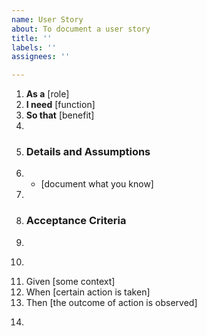 ```yaml
---
name: User Story
about: To document a user story
title: ''
labels: ''
assignees: ''

---
```


1.  **As a** [role]  
2.  **I need** [function]  
3.  **So that** [benefit]  
4.    
5.  ### Details and Assumptions
6.  * [document what you know]
7.    
8.  ### Acceptance Criteria  
9.    
10.  ```gherkin
11.  Given [some context]
12.  When [certain action is taken]
13.  Then [the outcome of action is observed]
14.  ```
